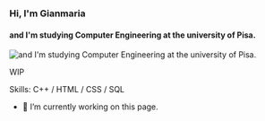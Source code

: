 ### Hi, I'm Gianmaria
#### and I'm studying Computer Engineering at the university of Pisa.
![and I'm studying Computer Engineering at the university of Pisa.](https://arturssmirnovs.github.io/github-profile-readme-generator/images/banner.png)

WIP

Skills: C++ / HTML / CSS / SQL

- 🔭 I’m currently working on this page. 




